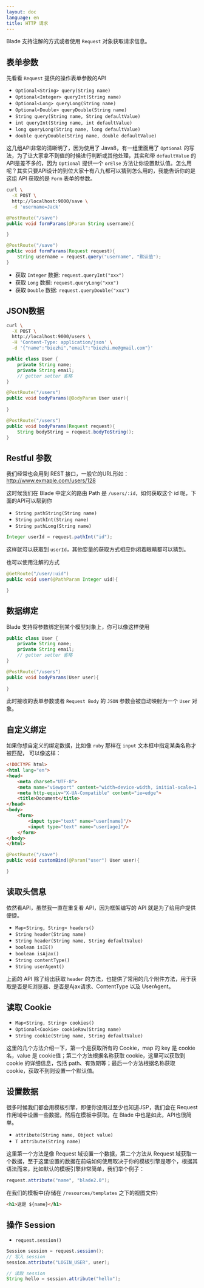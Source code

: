 ```yaml
---
layout: doc
language: en
title: HTTP 请求
---
```


Blade 支持注解的方式或者使用 `Request` 对象获取请求信息。

## 表单参数

先看看 `Request` 提供的操作表单参数的API

- `Optional<String> query(String name)`
- `Optional<Integer> queryInt(String name)`
- `Optional<Long> queryLong(String name)`
- `Optional<Double> queryDouble(String name)`
- `String query(String name, String defaultValue)`
- `int queryInt(String name, int defaultValue)`
- `long queryLong(String name, long defaultValue)`
- `double queryDouble(String name, double defaultValue)`

这几组API非常的清晰明了，因为使用了 Java8，有一组里面用了 `Optional` 的写法，为了让大家拿不到值的时候进行判断或其他处理，其实和带 `defaultValue` 的API是差不多的，因为 `Optional` 提供一个 `orElse` 方法让你设置默认值。怎么用呢？其实只要API设计的到位大家十有八九都可以猜到怎么用的，我能告诉你的是这组 API 获取的是 `Form` 表单的参数。

```bash
curl \
  -X POST \
  http://localhost:9000/save \
  -d 'username=Jack'
```

```java
@PostRoute("/save")
public void formParams(@Param String username){

}
```

```java
@PostRoute("/save")
public void formParams(Request request){
    String username = request.query("username", "默认值");
}
```

- 获取 `Integer` 数据: `request.queryInt("xxx")`
- 获取 `Long` 数据: `request.queryLong("xxx")`
- 获取 `Double` 数据: `request.queryDouble("xxx")`

## JSON数据

```bash
curl \
  -X POST \
  http://localhost:9000/users \
  -H 'Content-Type: application/json' \
  -d '{"name":"biezhi","email":"biezhi.me@gmail.com"}'
```

```java
public class User {
    private String name;
    private String email;
    // getter setter 省略
}

@PostRoute("/users")
public void bodyParams(@BodyParam User user){
    
}
```

```java
@PostRoute("/users")
public void bodyParams(Request request){
    String bodyString = request.bodyToString();
}
```

## Restful 参数

我们经常也会用到 REST 接口，一般它的URL形如：http://www.exmaple.com/users/128

这时候我们在 Blade 中定义的路由 Path 是 `/users/:id`，如何获取这个 id 呢，下面的API可以帮到你

- `String pathString(String name)`
- `String pathInt(String name)`
- `String pathLong(String name)`

```java
Integer userId = request.pathInt("id");
```

这样就可以获取到 `userId`，其他变量的获取方式相应你闭着眼睛都可以猜到。

也可以使用注解的方式

```java
@GetRoute("/user/:uid")
public void user(@PathParam Integer uid){

}
```

## 数据绑定

Blade 支持将参数绑定到某个模型对象上，你可以像这样使用

```java
public class User {
    private String name;
    private String email;
    // getter setter 省略
}

@PostRoute("/users")
public void bodyParams(User user){
    
}
```

此时接收的表单参数或者 `Request Body` 的 `JSON` 参数会被自动映射为一个 `User` 对象。

## 自定义绑定

如果你想自定义的绑定数据，比如像 `ruby` 那样在 `input` 文本框中指定某类名称才被匹配，
可以像这样：

```html
<!DOCTYPE html>
<html lang="en">
<head>
    <meta charset="UTF-8">
    <meta name="viewport" content="width=device-width, initial-scale=1.0">
    <meta http-equiv="X-UA-Compatible" content="ie=edge">
    <title>Document</title>
</head>
<body>
    <form>
        <input type="text" name="user[name]"/>
        <input type="text" name="user[age]"/>
    </form>
</body>
</html>
```

```java
@PostRoute("/save")
public void customBind(@Param("user") User user){

}
```

## 读取头信息

依然看API，虽然我一直在重复看 API，因为框架编写的 API 就是为了给用户提供便捷。

- `Map<String, String> headers()`
- `String header(String name)`
- `String header(String name, String defaultValue)`
- `boolean isIE()`
- `boolean isAjax()`
- `String contentType()`
- `String userAgent()`

上面的 API 除了给出获取 `header` 的方法，也提供了常用的几个附件方法，用于获取是否是IE浏览器、是否是Ajax请求、ContentType 以及 UserAgent。

## 读取 Cookie

- `Map<String, String> cookies()`
- `Optional<Cookie> cookieRaw(String name)`
- `String cookie(String name, String defaultValue)`

这里的几个方法介绍一下，第一个是获取所有的 Cookie，map 的 key 是 cookie名，value 是 cookie值；第二个方法根据名称获取 cookie，这里可以获取到 cookie 的详细信息，包括 path、有效期等；最后一个方法根据名称获取 cookie，获取不到则设置一个默认值。

## 设置数据

很多时候我们都会用模板引擎，即便你没用过至少也知道JSP，我们会在 Request 作用域中设置一些数据，然后在模板中获取。在 Blade 中也是如此，API也很简单。

- `attribute(String name, Object value)`
- `T attribute(String name)`

这里第一个方法是像 Request 域设置一个数据，第二个方法从 Request 域获取一个数据，至于这里设置的数据在前端如何使用取决于你的模板引擎是哪个，根据其语法而来，比如默认的模板引擎非常简单，我们举个例子：

```java
request.attribute("name", "blade2.0");
```

在我们的模板中(存储在 `/resources/templates` 之下的视图文件)

```html
<h1>这是 ${name}</h1>
```

## 操作 Session

- `request.session()`

```java
Session session = request.session();
// 写入 session
session.attribute("LOGIN_USER", user);

// 读取 session
String hello = session.attribute("hello");
```
